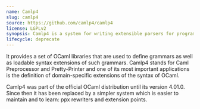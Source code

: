 ```yaml
---
name: Camlp4
slug: camlp4
source: https://github.com/camlp4/camlp4
license: LGPLv2
synopsis: Camlp4 is a system for writing extensible parsers for programming languages
lifecycle: deprecate
---
```


It provides a set of OCaml libraries that are used to define grammars as well
as loadable syntax extensions of such grammars. Camlp4 stands for Caml
Preprocessor and Pretty-Printer and one of its most important applications is
the definition of domain-specific extensions of the syntax of OCaml.

Camlp4 was part of the official OCaml distribution until its version 4.01.0.
Since then it has been replaced by a simpler system which is easier to maintain
and to learn: ppx rewriters and extension points.
